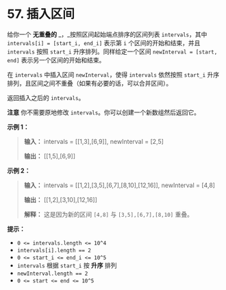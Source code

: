 # 57. 插入区间

给你一个 **无重叠的**  _，_按照区间起始端点排序的区间列表 `intervals`，其中 `intervals[i] = [start_i, end_i]` 表示第 `i`
个区间的开始和结束，并且 `intervals` 按照 `start_i` 升序排列。同样给定一个区间 `newInterval = [start, end]` 表示另一个区间的开始和结束。

在 `intervals` 中插入区间 `newInterval`，使得 `intervals` 依然按照 `start_i` 升序排列，且区间之间不重叠（如果有必要的话，可以合并区间）。

返回插入之后的 `intervals`。

**注意**  你不需要原地修改 `intervals`。你可以创建一个新数组然后返回它。

**示例 1：**

> **输入：** intervals = \[\[1,3],\[6,9]], newInterval = \[2,5]
>
> **输出：** \[\[1,5],\[6,9]]

**示例 2：**

> **输入：** intervals = \[\[1,2],\[3,5],\[6,7],\[8,10],\[12,16]], newInterval = \[4,8]
>
> **输出：** \[\[1,2],\[3,10],\[12,16]]
>
> **解释：** 这是因为新的区间 `[4,8]` 与 `[3,5],[6,7],[8,10]` 重叠。

**提示：**

* `0 <= intervals.length <= 10^4`
* `intervals[i].length == 2`
* `0 <= start_i <= end_i <= 10^5`
* `intervals` 根据 `start_i` 按 **升序**  排列
* `newInterval.length == 2`
* `0 <= start <= end <= 10^5`